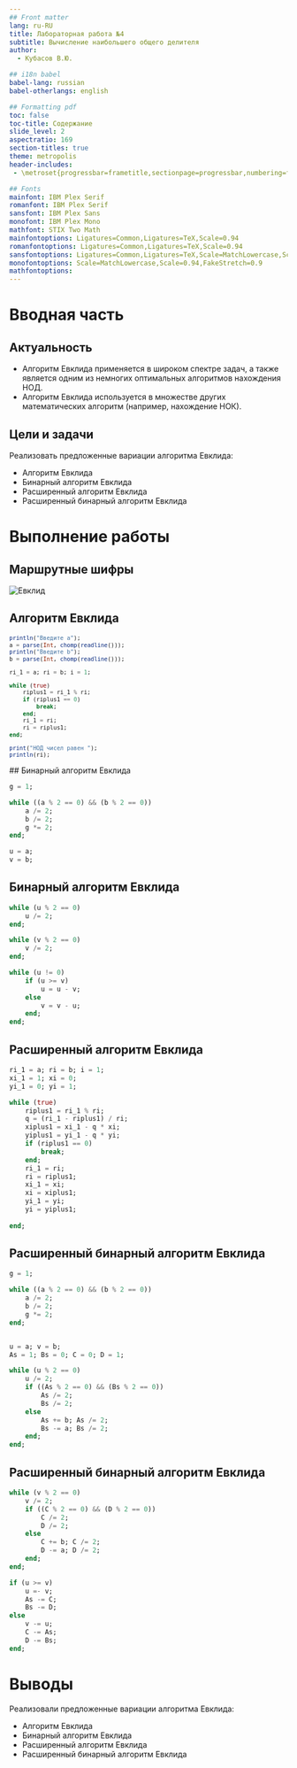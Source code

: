 ```yaml
---
## Front matter
lang: ru-RU
title: Лабораторная работа №4
subtitle: Вычисление наибольшего общего делителя
author:
  - Кубасов В.Ю.

## i18n babel
babel-lang: russian
babel-otherlangs: english

## Formatting pdf
toc: false
toc-title: Содержание
slide_level: 2
aspectratio: 169
section-titles: true
theme: metropolis
header-includes:
 - \metroset{progressbar=frametitle,sectionpage=progressbar,numbering=fraction}

## Fonts
mainfont: IBM Plex Serif
romanfont: IBM Plex Serif
sansfont: IBM Plex Sans
monofont: IBM Plex Mono
mathfont: STIX Two Math
mainfontoptions: Ligatures=Common,Ligatures=TeX,Scale=0.94
romanfontoptions: Ligatures=Common,Ligatures=TeX,Scale=0.94
sansfontoptions: Ligatures=Common,Ligatures=TeX,Scale=MatchLowercase,Scale=0.94
monofontoptions: Scale=MatchLowercase,Scale=0.94,FakeStretch=0.9
mathfontoptions:
---
```


# Вводная часть

## Актуальность

- Алгоритм Евклида применяется в широком спектре задач, а также является одним из немногих оптимальных алгоритмов нахождения НОД.
- Алгоритм Евклида используется в множестве других математических алгоритм (например, нахождение НОК).

## Цели и задачи

Реализовать предложенные вариации алгоритма Евклида:
- Алгоритм Евклида
- Бинарный алгоритм Евклида
- Расширенный алгоритм Евклида
- Расширенный бинарный алгоритм Евклида

# Выполнение работы

## Маршрутные шифры

![Евклид](image/istockphoto-961345376-612x612.jpg)

## Алгоритм Евклида
<div style="font-size: 12px">

```julia
println("Введите а");
a = parse(Int, chomp(readline()));
println("Введите b");
b = parse(Int, chomp(readline()));

ri_1 = a; ri = b; i = 1;

while (true) 
    riplus1 = ri_1 % ri;
    if (riplus1 == 0)
        break;
    end;
    ri_1 = ri;
    ri = riplus1;
end;

print("НОД чисел равен ");
println(ri);
```
</div>
## Бинарный алгоритм Евклида

```julia
g = 1;

while ((a % 2 == 0) && (b % 2 == 0))
    a /= 2;
    b /= 2;
    g *= 2;
end;

u = a;
v = b;
```

## Бинарный алгоритм Евклида
```julia
while (u % 2 == 0)
    u /= 2;
end;

while (v % 2 == 0)
    v /= 2;
end;

while (u != 0)
    if (u >= v)
        u = u - v;
    else
        v = v - u;
    end;
end;
```

## Расширенный алгоритм Евклида

```julia
ri_1 = a; ri = b; i = 1;
xi_1 = 1; xi = 0;
yi_1 = 0; yi = 1;

while (true) 
    riplus1 = ri_1 % ri;
    q = (ri_1 - riplus1) / ri;
    xiplus1 = xi_1 - q * xi;
    yiplus1 = yi_1 - q * yi;
    if (riplus1 == 0)
        break;
    end;
    ri_1 = ri;
    ri = riplus1;
    xi_1 = xi;
    xi = xiplus1;
    yi_1 = yi;
    yi = yiplus1;
    
end;
```
## Расширенный бинарный алгоритм Евклида

```julia
g = 1;

while ((a % 2 == 0) && (b % 2 == 0))
    a /= 2;
    b /= 2;
    g *= 2;
end;


u = a; v = b;
As = 1; Bs = 0; C = 0; D = 1;

while (u % 2 == 0)
    u /= 2;
    if ((As % 2 == 0) && (Bs % 2 == 0))
        As /= 2;
        Bs /= 2;
    else
        As += b; As /= 2;
        Bs -= a; Bs /= 2;
    end;
end;
```

## Расширенный бинарный алгоритм Евклида
```julia
while (v % 2 == 0)
    v /= 2;
    if ((C % 2 == 0) && (D % 2 == 0))
        C /= 2;
        D /= 2;
    else
        C += b; C /= 2;
        D -= a; D /= 2;
    end;
end;

if (u >= v) 
    u =- v;
    As -= C;
    Bs -= D;
else
    v -= u;
    C -= As;
    D -= Bs;
end;
```

# Выводы

Реализовали предложенные вариации алгоритма Евклида:
- Алгоритм Евклида
- Бинарный алгоритм Евклида
- Расширенный алгоритм Евклида
- Расширенный бинарный алгоритм Евклида

